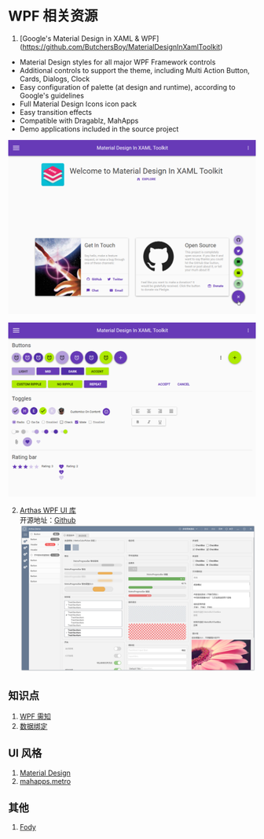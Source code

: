# WPF 相关资源

1. [Google's Material Design in XAML & WPF]
(https://github.com/ButchersBoy/MaterialDesignInXamlToolkit)

* Material Design styles for all major WPF Framework controls
* Additional controls to support the theme, including Multi Action Button, Cards, Dialogs, Clock
* Easy configuration of palette (at design and runtime), according to Google's guidelines
* Full Material Design Icons icon pack
* Easy transition effects
* Compatible with Dragablz, MahApps
* Demo applications included in the source project

![screen-home.png](./images/screen-home.png)

![screen-buttons.png](./images/screen-buttons.png)

2. [Arthas WPF UI 库](http://oneo.me/Arthas-WPF-UI-%E5%BA%93/)  
开源地址：[Github](https://github.com/1217950746/Arthas-WPFUI)
![arthas_1.png](./images/arthas_1.png)

## 知识点  
1. [WPF 需知](./common.md)
1. [数据绑定](./binding.md)

## UI 风格  
1. [Material Design](./materialDesign.md)
2. [mahapps.metro](,/mahMetro.md)

## 其他  
1. [Fody](./fody.md)

